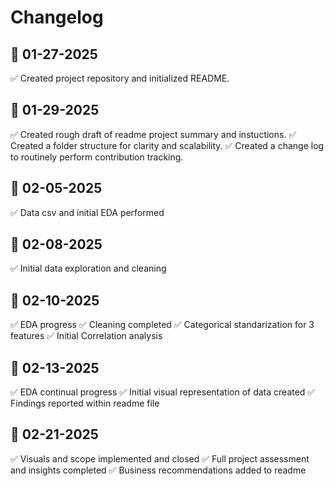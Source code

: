 # Changelog

## 📅 01-27-2025

✅ Created project repository and initialized README.

## 📅 01-29-2025

✅ Created rough draft of readme project summary and instuctions.
✅ Created a folder structure for clarity and scalability.
✅ Created a change log to routinely perform contribution tracking.

## 📅 02-05-2025

✅ Data csv and initial EDA performed

## 📅 02-08-2025

✅ Initial data exploration and cleaning

## 📅 02-10-2025

✅ EDA progress
✅ Cleaning completed
✅ Categorical standarization for 3 features
✅ Initial Correlation analysis

## 📅 02-13-2025

✅ EDA continual progress
✅ Initial visual representation of data created
✅ Findings reported within readme file

## 📅 02-21-2025

✅ Visuals and scope implemented and closed
✅ Full project assessment and insights completed
✅ Business recommendations added to readme
